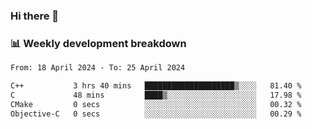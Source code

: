 ### Hi there 👋

### 📊 Weekly development breakdown
<!--START_SECTION:waka-->

```txt
From: 18 April 2024 - To: 25 April 2024

C++           3 hrs 40 mins   ████████████████████▒░░░░   81.40 %
C             48 mins         ████▒░░░░░░░░░░░░░░░░░░░░   17.98 %
CMake         0 secs          ░░░░░░░░░░░░░░░░░░░░░░░░░   00.32 %
Objective-C   0 secs          ░░░░░░░░░░░░░░░░░░░░░░░░░   00.29 %
```

<!--END_SECTION:waka-->
